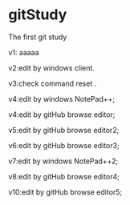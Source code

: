 # gitStudy
The first git study 

v1: aaaaa

v2:edit by windows client.

v3:check command reset .

v4:edit by windows NotePad++;

v4:edit by gitHub browse editor;

v5:edit by gitHub browse editor2;

v6:edit by gitHub browse editor3;

v7:edit by windows NotePad++2;

v8:edit by gitHub browse editor4;

v10:edit by gitHub browse editor5;
